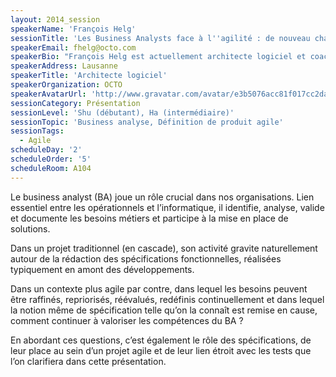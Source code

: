 ```yaml
---
layout: 2014_session
speakerName: 'François Helg'
sessionTitle: 'Les Business Analysts face à l''agilité : de nouveau challenges à relever'
speakerEmail: fhelg@octo.com
speakerBio: "François Helg est actuellement architecte logiciel et coach agile chez OCTO Technology. Il intervient aussi bien sur des missions d'audit et de conseil que sur des missions de développement et d’accompagnement\n\nIl s’est convaincu du bien-fondé des méthodes agiles en les appliquant lui-même sur des projets où il est  notamment intervenu comme technical leader d’équipes de développement et comme Scrum Master d’un important projet de refonte dans le domaine des assurances sociales en Suisse romande.\n\nEn parallèle de ces activités, il dispense des cours sur les méthodes agiles à l'EPFL et pour les étudiants en Master de la HES-SO et préside le Java User Group de Lausanne\n\nIl est diplômé de l’EPFL en obtenant un Bachelor et un Master en Informatique ainsi qu'un Mineur en Management de la Technologie"
speakerAddress: Lausanne
speakerTitle: 'Architecte logiciel'
speakerOrganization: OCTO
speakerAvatarUrl: 'http://www.gravatar.com/avatar/e3b5076acc81f017cc2da650fa66c9af?size=200&default=mm'
sessionCategory: Présentation
sessionLevel: 'Shu (débutant), Ha (intermédiaire)'
sessionTopic: 'Business analyse, Définition de produit agile'
sessionTags:
  - Agile
scheduleDay: '2'
scheduleOrder: '5'
scheduleRoom: A104
---
```


Le business analyst (BA) joue un rôle crucial dans nos organisations. Lien essentiel entre les opérationnels et l’informatique, il identifie, analyse, valide et documente les besoins métiers et participe à la mise en place de solutions. 
   
Dans un projet traditionnel (en cascade), son activité gravite naturellement autour de la rédaction des spécifications fonctionnelles, réalisées typiquement en amont des développements. 
   
Dans un contexte plus agile par contre, dans lequel les besoins peuvent être raffinés, repriorisés, réévalués, redéfinis continuellement et dans lequel la notion même de spécification telle qu’on la connaît est remise en cause, comment continuer à valoriser les compétences du BA ?
   
En abordant ces questions, c’est également le rôle des spécifications, de leur place au sein d’un projet agile et de leur lien étroit avec les tests que l’on clarifiera dans cette présentation.
